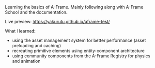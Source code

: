 Learning the basics of A-Frame. Mainly following along with A-Frame School and the documentation.

Live preview: https://yakurutu.github.io/aframe-test/

What I learned:
- using the asset management system for better performance (asset preloading and caching)
- recreating primitive elements using entity-component architecture
- using community components from the A-Frame Registry for physics and animation